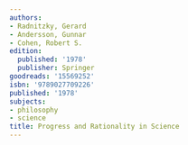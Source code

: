```yaml
---
authors:
- Radnitzky, Gerard
- Andersson, Gunnar
- Cohen, Robert S.
edition:
  published: '1978'
  publisher: Springer
goodreads: '15569252'
isbn: '9789027709226'
published: '1978'
subjects:
- philosophy
- science
title: Progress and Rationality in Science
---
```


